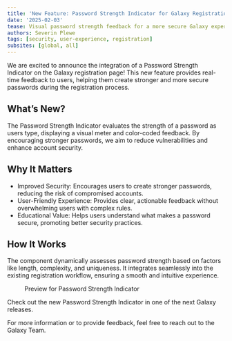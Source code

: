 ```yaml
---
title: 'New Feature: Password Strength Indicator for Galaxy Registration!'
date: '2025-02-03'
tease: Visual password strength feedback for a more secure Galaxy experience
authors: Severin Plewe
tags: [security, user-experience, registration]
subsites: [global, all]
---
```


We are excited to announce the integration of a Password Strength Indicator on the Galaxy registration page! This new feature provides real-time feedback to users, helping them create stronger and more secure passwords during the registration process.

## What’s New?

The Password Strength Indicator evaluates the strength of a password as users type, displaying a visual meter and color-coded feedback. 
By encouraging stronger passwords, we aim to reduce vulnerabilities and enhance account security.

## Why It Matters

* Improved Security: Encourages users to create stronger passwords, reducing the risk of compromised accounts.
* User-Friendly Experience: Provides clear, actionable feedback without overwhelming users with complex rules.
* Educational Value: Helps users understand what makes a password secure, promoting better security practices.

## How It Works

The component dynamically assesses password strength based on factors like length, complexity, and uniqueness. It integrates seamlessly into the existing registration workflow, ensuring a smooth and intuitive experience.

<figure class="figure">
  <g-image src="./Password-medium.png" class="figure-img img-fluid rounded" />
  <figcaption class="figure-caption">Preview for Password Strength Indicator</figcaption>
</figure>

Check out the new Password Strength Indicator in one of the next Galaxy releases.

For more information or to provide feedback, feel free to reach out to the Galaxy Team.